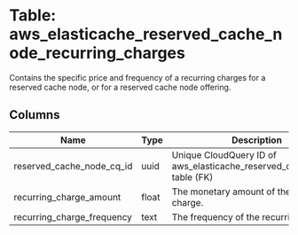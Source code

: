 
# Table: aws_elasticache_reserved_cache_node_recurring_charges
Contains the specific price and frequency of a recurring charges for a reserved cache node, or for a reserved cache node offering.
## Columns
| Name        | Type           | Description  |
| ------------- | ------------- | -----  |
|reserved_cache_node_cq_id|uuid|Unique CloudQuery ID of aws_elasticache_reserved_cache_nodes table (FK)|
|recurring_charge_amount|float|The monetary amount of the recurring charge.|
|recurring_charge_frequency|text|The frequency of the recurring charge.|
